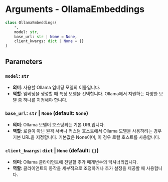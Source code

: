 # Arguments - OllamaEmbeddings

```python
class OllamaEmbeddings(
    *,
    model: str,
    base_url: str | None = None,
    client_kwargs: dict | None = {}
)
```

## Parameters

### `model`: `str`
- **의미**: 사용할 Ollama 임베딩 모델의 이름입니다.
- **역할**: 임베딩을 생성할 때 특정 모델을 선택합니다. Ollama에서 지원하는 다양한 모델 중 하나를 지정해야 합니다.

### `base_url`: `str` | `None` (default: `None`)
- **의미**: Ollama 모델이 호스팅되는 기본 URL입니다.
- **역할**: 로컬이 아닌 원격 서버나 커스텀 호스트에서 Ollama 모델을 사용하려는 경우 기본 URL을 지정합니다. 기본값은 None이며, 이 경우 로컬 호스트를 사용합니다.

### `client_kwargs`: `dict` | `None` (default: `{}`)
- **의미**: Ollama 클라이언트에 전달할 추가 매개변수의 딕셔너리입니다.
- **역할**: 클라이언트의 동작을 세부적으로 조정하거나 추가 설정을 제공할 때 사용합니다.
